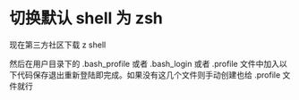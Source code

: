 # 切换默认 shell 为 zsh

现在第三方社区下载 z shell

然后在用户目录下的 .bash_profile 或者 .bash_login 或者 .profile 文件中加入以下代码保存退出重新登陆即完成。如果没有这几个文件则手动创建也给 .profile 文件就行